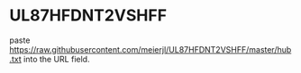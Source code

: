 # UL87HFDNT2VSHFF
paste https://raw.githubusercontent.com/meierjl/UL87HFDNT2VSHFF/master/hub.txt into the URL field.
